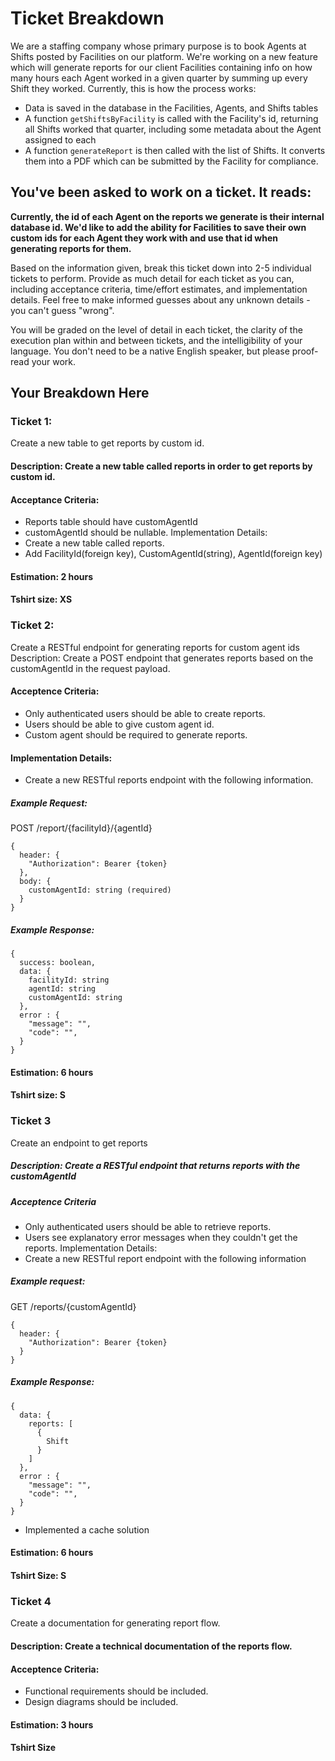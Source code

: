# Ticket Breakdown

We are a staffing company whose primary purpose is to book Agents at Shifts posted by Facilities on our platform. We're working on a new feature which will generate reports for our client Facilities containing info on how many hours each Agent worked in a given quarter by summing up every Shift they worked. Currently, this is how the process works:

- Data is saved in the database in the Facilities, Agents, and Shifts tables
- A function `getShiftsByFacility` is called with the Facility's id, returning all Shifts worked that quarter, including some metadata about the Agent assigned to each
- A function `generateReport` is then called with the list of Shifts. It converts them into a PDF which can be submitted by the Facility for compliance.

## You've been asked to work on a ticket. It reads:

**Currently, the id of each Agent on the reports we generate is their internal database id. We'd like to add the ability for Facilities to save their own custom ids for each Agent they work with and use that id when generating reports for them.**

Based on the information given, break this ticket down into 2-5 individual tickets to perform. Provide as much detail for each ticket as you can, including acceptance criteria, time/effort estimates, and implementation details. Feel free to make informed guesses about any unknown details - you can't guess "wrong".

You will be graded on the level of detail in each ticket, the clarity of the execution plan within and between tickets, and the intelligibility of your language. You don't need to be a native English speaker, but please proof-read your work.

## Your Breakdown Here

### Ticket 1:

Create a new table to get reports by custom id.

#### Description: Create a new table called reports in order to get reports by custom id.

#### Acceptance Criteria:

- Reports table should have customAgentId
- customAgentId should be nullable.
  Implementation Details:
- Create a new table called reports.
- Add FacilityId(foreign key), CustomAgentId(string), AgentId(foreign key)

#### Estimation: 2 hours

#### Tshirt size: XS

### Ticket 2:

Create a RESTful endpoint for generating reports for custom agent ids  
Description: Create a POST endpoint that generates reports based on the customAgentId in the request payload.

#### Acceptence Criteria:

- Only authenticated users should be able to create reports.
- Users should be able to give custom agent id.
- Custom agent should be required to generate reports.

#### Implementation Details:

- Create a new RESTful reports endpoint with the following information.

##### Example Request:

POST /report/{facilityId}/{agentId}

```
{
  header: {
    "Authorization": Bearer {token}
  },
  body: {
    customAgentId: string (required)
  }
}
```

##### Example Response:

```
{
  success: boolean,
  data: {
    facilityId: string
    agentId: string
    customAgentId: string
  },
  error : {
    "message": "",
    "code": "",
  }
}
```

#### Estimation: 6 hours

#### Tshirt size: S

### Ticket 3
Create an endpoint to get reports
##### Description: Create a RESTful endpoint that returns reports with the customAgentId
##### Acceptence Criteria

- Only authenticated users should be able to retrieve reports.
- Users see explanatory error messages when they couldn't get the reports.
  Implementation Details:
- Create a new RESTful report endpoint with the following information

##### Example request:

GET /reports/{customAgentId}

```
{
  header: {
    "Authorization": Bearer {token}
  }
}
```

##### Example Response:
```
{
  data: {
    reports: [
      {
        Shift
      }
    ]
  },
  error : {
    "message": "",
    "code": "",
  }
}
```

- Implemented a cache solution

#### Estimation: 6 hours

#### Tshirt Size: S

### Ticket 4
Create a documentation for generating report flow.
#### Description: Create a technical documentation of the reports flow.
#### Acceptence Criteria:
- Functional requirements should be included.
- Design diagrams should be included.
#### Estimation: 3 hours
#### Tshirt Size

